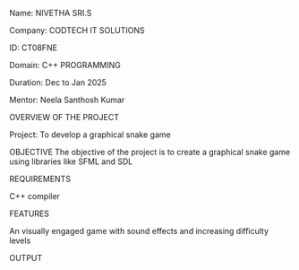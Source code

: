 Name: NIVETHA SRI.S

Company: CODTECH IT SOLUTIONS

ID: CT08FNE

Domain: C++ PROGRAMMING

Duration: Dec to Jan 2025

Mentor: Neela Santhosh Kumar

OVERVIEW OF THE PROJECT

Project: To develop a graphical snake game 

OBJECTIVE
The objective of the project is to create a graphical snake game using libraries like SFML and SDL

REQUIREMENTS

C++ compiler

FEATURES

An visually engaged game with sound effects and increasing difficulty levels

OUTPUT


